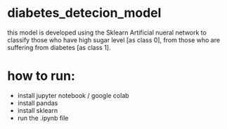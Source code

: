 # diabetes_detecion_model

this model is developed using the Sklearn Artificial nueral network to classify those who have high sugar level [as class 0], from those who are suffering from diabetes [as class 1].

# how to run:
* install jupyter notebook / google colab
* install pandas
* install sklearn
* run the .ipynb file 
